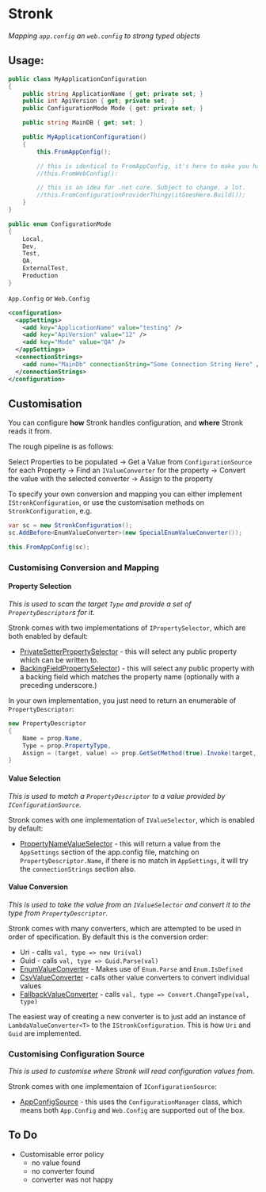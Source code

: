 # Stronk
*Mapping `app.config` an `web.config` to strong typed objects*

## Usage:

```csharp
public class MyApplicationConfiguration
{
    public string ApplicationName { get; private set; }
    public int ApiVersion { get; private set; }
    public ConfigurationMode Mode { get: private set; }

    public string MainDB { get; set; }

    public MyApplicationConfiguration()
    {
        this.FromAppConfig();

        // this is identical to FromAppConfig, it's here to make you happy if you are reading a web.config
        //this.FromWebConfig():

        // this is an idea for .net core. Subject to change. a lot.
        //this.FromConfigurationProviderThingy(itGoesHere.Build());
    }
}

public enum ConfigurationMode
{
    Local,
    Dev,
    Test,
    QA,
    ExternalTest,
    Production
}
```

`App.Config` or `Web.Config`
```xml
<configuration>
  <appSettings>
    <add key="ApplicationName" value="testing" />
    <add key="ApiVersion" value="12" />
    <add key="Mode" value="QA" />
  </appSettings>
  <connectionStrings>
    <add name="MainDb" connectionString="Some Connection String Here" />
  </connectionStrings>
</configuration>
```

## Customisation

You can configure **how** Stronk handles configuration, and **where** Stronk reads it from.

The rough pipeline is as follows:

Select Properties to be populated
-> Get a Value from `ConfigurationSource` for each Property
-> Find an `IValueConverter` for the property
-> Convert the value with the selected converter
-> Assign to the property

To specify your own conversion and mapping you can either implement `IStronkConfiguration`, or use the customisation methods on `StronkConfiguration`, e.g.

```csharp
var sc = new StronkConfiguration();
sc.AddBefore<EnumValueConverter>(new SpecialEnumValueConverter());

this.FromAppConfig(sc);
```

### Customising Conversion and Mapping

#### Property Selection
*This is used to scan the target `Type` and provide a set of `PropertyDescriptor`s for it.*

Stronk comes with two implementations of `IPropertySelector`, which are both enabled by default:

* [PrivateSetterPropertySelector](https://github.com/Pondidum/Stronk/blob/master/src/Stronk/PropertySelection/PrivateSetterPropertySelector.cs) - this will select any public property which can be written to.
* [BackingFieldPropertySelector](https://github.com/Pondidum/Stronk/blob/master/src/Stronk/PropertySelection/BackingFieldPropertySelector.cs)) - this will select any public property with a backing field which matches the property name (optionally with a preceding underscore.)

In your own implementation, you just need to return an enumerable of `PropertyDescriptor`:

```csharp
new PropertyDescriptor
{
	Name = prop.Name,
	Type = prop.PropertyType,
	Assign = (target, value) => prop.GetSetMethod(true).Invoke(target, new[] { value })
}
```

#### Value Selection
*This is used to match a `PropertyDescriptor` to a value provided by `IConfigurationSource`.*

Stronk comes with one implementation of `IValueSelector`, which is enabled by default:

* [PropertyNameValueSelector](https://github.com/Pondidum/Stronk/blob/master/src/Stronk/ValueSelection/PropertyNameValueSelector.cs) - this will return a value from the `AppSettings` section of the app.config file, matching on `PropertyDescriptor.Name`, if there is no match in `AppSettings`, it will try the `connectionStrings` section also.

#### Value Conversion
*This is used to take the value from an `IValueSelector` and convert it to the type from `PropertyDescriptor`.*

Stronk comes with many converters, which are attempted to be used in order of specification.  By default this is the conversion order:
* Uri - calls `val, type => new Uri(val)`
* Guid - calls `val, type => Guid.Parse(val)`
* [EnumValueConverter](https://github.com/Pondidum/Stronk/blob/master/src/Stronk/ValueConversion/EnumValueConverter.cs) - Makes use of `Enum.Parse` and `Enum.IsDefined`
* [CsvValueConverter](https://github.com/Pondidum/Stronk/blob/master/src/Stronk/ValueConversion/CsvValueConverter.cs) - calls other value converters to convert individual values
* [FallbackValueConverter](https://github.com/Pondidum/Stronk/blob/master/src/Stronk/ValueConversion/FallbackValueConverter.cs) - calls `val, type => Convert.ChangeType(val, type)`

The easiest way of creating a new converter is to just add an instance of `LambdaValueConverter<T>` to the `IStronkConfiguration`.  This is how `Uri` and `Guid` are implemented.

### Customising Configuration Source
*This is used to customise where Stronk will read configuration values from.*

Stronk comes with one implementaion of `IConfigurationSource`:

* [AppConfigSource](https://github.com/Pondidum/Stronk/blob/master/src/Stronk/AppConfigSource.cs) - this uses the `ConfigurationManager` class, which means both `App.Config` and `Web.Config` are supported out of the box.

## To Do

* Customisable error policy
  * no value found
  * no converter found
  * converter was not happy
